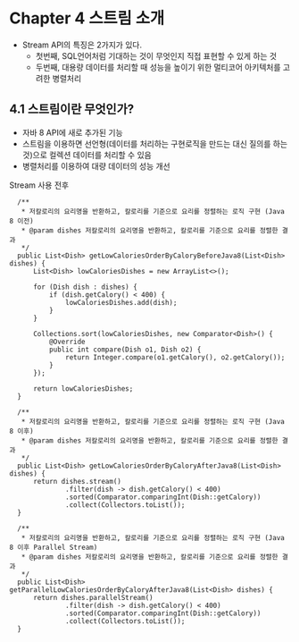 # Chapter 4 스트림 소개
- Stream API의 특징은 2가지가 있다.
  - 첫번째, SQL언어처럼 기대하는 것이 무엇인지 직접 표현할 수 있게 하는 것
  - 두번째, 대용량 데이터를 처리할 때 성능을 높이기 위한 멀티코어 아키텍처를 고려한 병렬처리

## 4.1 스트림이란 무엇인가?
- 자바 8 API에 새로 추가된 기능
- 스트림을 이용하면 선언형(데이터를 처리하는 구현로직을 만드는 대신 질의를 하는 것)으로 컬렉션 데이터를 처리할 수 있음
- 병렬처리를 이용하여 대량 데이터의 성능 개선

Stream 사용 전후
```
  /**
   * 저칼로리의 요리명을 반환하고, 칼로리를 기준으로 요리를 정렬하는 로직 구현 (Java 8 이전)
   * @param dishes 저칼로리의 요리명을 반환하고, 칼로리를 기준으로 요리를 정렬한 결과
   */
  public List<Dish> getLowCaloriesOrderByCaloryBeforeJava8(List<Dish> dishes) {
      List<Dish> lowCaloriesDishes = new ArrayList<>();
  
      for (Dish dish : dishes) {
          if (dish.getCalory() < 400) {
              lowCaloriesDishes.add(dish);
          }
      }
  
      Collections.sort(lowCaloriesDishes, new Comparator<Dish>() {
          @Override
          public int compare(Dish o1, Dish o2) {
              return Integer.compare(o1.getCalory(), o2.getCalory());
          }
      });
  
      return lowCaloriesDishes;
  }
  
  /**
   * 저칼로리의 요리명을 반환하고, 칼로리를 기준으로 요리를 정렬하는 로직 구현 (Java 8 이후)
   * @param dishes 저칼로리의 요리명을 반환하고, 칼로리를 기준으로 요리를 정렬한 결과
   */
  public List<Dish> getLowCaloriesOrderByCaloryAfterJava8(List<Dish> dishes) {
      return dishes.stream()
              .filter(dish -> dish.getCalory() < 400)
              .sorted(Comparator.comparingInt(Dish::getCalory))
              .collect(Collectors.toList());
  }
  
  /**
   * 저칼로리의 요리명을 반환하고, 칼로리를 기준으로 요리를 정렬하는 로직 구현 (Java 8 이후 Parallel Stream)
   * @param dishes 저칼로리의 요리명을 반환하고, 칼로리를 기준으로 요리를 정렬한 결과
   */
  public List<Dish> getParallelLowCaloriesOrderByCaloryAfterJava8(List<Dish> dishes) {
      return dishes.parallelStream()
              .filter(dish -> dish.getCalory() < 400)
              .sorted(Comparator.comparingInt(Dish::getCalory))
              .collect(Collectors.toList());
  }
```